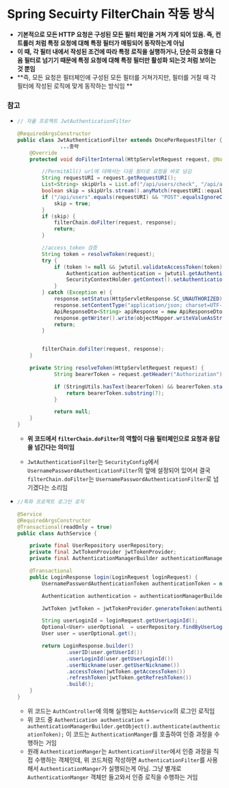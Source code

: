 # Spring Secuirty FilterChain 작동 방식

- **기본적으로 모든 HTTP 요청은 구성된 모든 필터 체인을 거쳐 가게 되어 있음. 즉, 컨트롤러 처럼 특정 요청에 대해 특정 필터가 매핑되어 동작하는게 아님**
- **이 때, 각 필터 내에서 작성된 조건에 따라 특정 로직을 실행하거나, 단순히 요청을 다음 필터로 넘기기 때문에 특정 요청에 대해 특정 필터만 활성화 되는것 처럼 보이는 것 뿐임**
- **즉, 모든 요청은 필터체인에 구성된 모든 필터를 거쳐가지만, 필터를 거칠 때 각 필터에 작성된 로직에 맞게 동작하는 방식임 **

### 참고

- ```java
  // 자율 프로젝트 JwtAuthenticationFilter
  
  @RequiredArgsConstructor
  public class JwtAuthenticationFilter extends OncePerRequestFilter {
  				...중략
      @Override
      protected void doFilterInternal(HttpServletRequest request, @NotNull HttpServletResponse response, @NotNull FilterChain filterChain) throws ServletException, IOException {
  
          //PermitAll() url에 대해서는 다음 필터로 요청을 바로 넘김
          String requestURI = request.getRequestURI();
          List<String> skipUrls = List.of("/api/users/check", "/api/auth/login", "/api/auth/device/login", "/api/auth/reissue", "/api/error");
          boolean skip = skipUrls.stream().anyMatch(requestURI::equals);
          if ("/api/users".equals(requestURI) && "POST".equalsIgnoreCase(request.getMethod())) {
              skip = true;
          }
          if (skip) {
              filterChain.doFilter(request, response);
              return;
          }
  
          //access_token 검증
          String token = resolveToken(request);
          try {
              if (token != null && jwtutil.validateAccessToken(token)) {
                  Authentication authentication = jwtutil.getAuthentication(token);
                  SecurityContextHolder.getContext().setAuthentication(authentication);
              }
          } catch (Exception e) {
              response.setStatus(HttpServletResponse.SC_UNAUTHORIZED);
              response.setContentType("application/json; charset=UTF-8");
              ApiResponseDto<String> apiResponse = new ApiResponseDto<>(HttpServletResponse.SC_UNAUTHORIZED, AuthErrorCode.INVALID_TOKEN.getMessage(), null);
              response.getWriter().write(objectMapper.writeValueAsString(apiResponse));
              return;
          }
  
  
          filterChain.doFilter(request, response);
      }
  
      private String resolveToken(HttpServletRequest request) {
              String bearerToken = request.getHeader("Authorization");
  
              if (StringUtils.hasText(bearerToken) && bearerToken.startsWith("Bearer")) {
                  return bearerToken.substring(7);
              }
  
              return null;
      }
  }
  ```
  
  - **위 코드에서 `filterChain.doFilter`의 역할이 다음 필터체인으로 요청과 응답을 넘긴다는 의미임**
  
  - `JwtAuthenticationFilter`는 `SecurityConfig`에서 `UsernamePasswordAuthenticationFilter`의 앞에 설정되어 있어서 결국 `filterChain.doFilter`는 `UsernamePasswordAuthenticationFilter`로 넘기겠다는 소리임
  
  
  
- ```java
  //특화 프로젝트 로그인 로직
  
  @Service
  @RequiredArgsConstructor
  @Transactional(readOnly = true)
  public class AuthService {
  
      private final UserRepository userRepository;
      private final JwtTokenProvider jwtTokenProvider;
      private final AuthenticationManagerBuilder authenticationManagerBuilder;
  
      @Transactional
      public LoginResponse login(LoginRequest loginRequest) {
          UsernamePasswordAuthenticationToken authenticationToken = new UsernamePasswordAuthenticationToken(loginRequest.getUserLoginId(), loginRequest.getUserPassword());
  
          Authentication authentication = authenticationManagerBuilder.getObject().authenticate(authenticationToken);
  
          JwtToken jwtToken = jwtTokenProvider.generateToken(authentication);
  
          String userLoginId = loginRequest.getUserLoginId();
          Optional<User> userOptional  = userRepository.findByUserLoginId(userLoginId);
          User user = userOptional.get();
  
          return LoginResponse.builder()
                  .userID(user.getUserId())
                  .userLoginId(user.getUserLoginId())
                  .userNickname(user.getUserNickname())
                  .accessToken(jwtToken.getAccessToken())
                  .refreshToken(jwtToken.getRefreshToken())
                  .build();
      }
  }
  ```
  
  - 위 코드는 `AuthController`에 의해 실행되는 `AuthService`의 로그인 로직임
  - 위 코드 중 `Authentication authentication = authenticationManagerBuilder.getObject().authenticate(authenticationToken);` 이 코드는  `AuthenticationManger`를 호출하여 인증 과정을 수행하는 거임
  - 원래 `AuthenticationManger`는 `AuthenticationFilter`에서 인증 과정을 직접 수행하는 객체인데, 위 코드처럼 작성하면 `AuthenticationFilter`를 사용해서 `AuthenticationManger`가 실행되는게 아님. 그냥 별개로 `AuthenticationManger` 객체만 들고와서 인증 로직을 수행하는 거임
